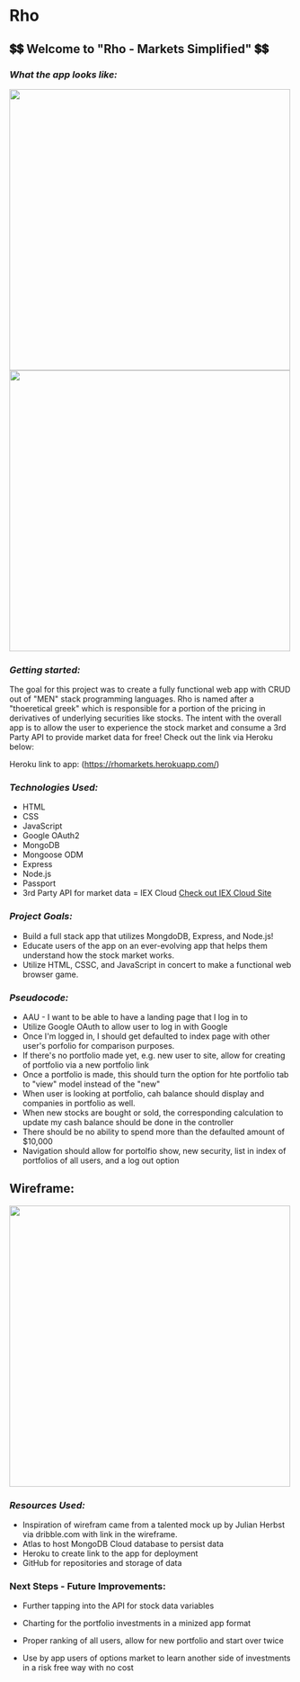 
# Rho



##  💲💲  Welcome to "Rho - Markets Simplified"  💲💲


### _What the app looks like:_

<img src="https://i.imgur.com/v9DaIJU.png" width="500">

<img src="https://i.imgur.com/ZTpbYcQ.png" width="500">

### _Getting started:_

The goal for this project was to create a fully functional web app with CRUD out of "MEN" stack programming languages.  Rho is named after a "thoeretical greek" which is responsible for a portion of the pricing in derivatives of underlying securities like stocks.  The intent with the overall app is to allow the user to experience the stock market and consume a 3rd Party API to provide market data for free! Check out the link via Heroku below:

Heroku link to app: (https://rhomarkets.herokuapp.com/)


### _Technologies Used:_ 

* HTML
* CSS
* JavaScript
* Google OAuth2
* MongoDB
* Mongoose ODM
* Express
* Node.js
* Passport
* 3rd Party API for market data = IEX Cloud [Check out IEX Cloud Site](https://iexcloud.io/docs/api/#stock-prices)


### _Project Goals:_ 

* Build a full stack app that utilizes MongdoDB, Express, and Node.js! 
* Educate users of the app on an ever-evolving app that helps them understand how the stock market works.
* Utilize HTML, CSSC, and JavaScript in concert to make a functional web browser game. 


### _Pseudocode:_

* AAU - I want to be able to have a landing page that I log in to
* Utilize Google OAuth to allow user to log in with Google 
* Once I'm logged in, I should get defaulted to index page with other user's porfolio for comparison purposes. 
* If there's no portfolio made yet, e.g. new user to site, allow for creating of portfolio via a new portfolio link
* Once a portfolio is made, this should turn the option for hte portfolio tab to "view" model instead of the "new"
* When user is looking at portfolio, cah balance should display and companies in portfolio as well. 
* When new stocks are bought or sold, the corresponding calculation to update my cash balance should be done in the controller
* There should be no ability to spend more than the defaulted amount of $10,000 
* Navigation should allow for portolfio show, new security, list in index of portfolios of all users, and a log out option


## Wireframe:

<img src="https://i.imgur.com/eTTsyUB.png" width="500">


### _Resources Used:_

* Inspiration of wirefram came from a talented mock up by Julian Herbst via dribble.com with link in the wireframe. 
* Atlas to host MongoDB Cloud database to persist data
* Heroku to create link to the app for deployment
* GitHub for repositories and storage of data  



### Next Steps - Future Improvements: 

* Further tapping into the API for stock data variables

* Charting for the portfolio investments in a minized app format

* Proper ranking of all users, allow for new portfolio and start over twice

* Use by app users of options market to learn another side of investments in a risk free way with no cost

